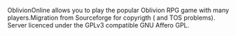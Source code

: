 OblivionOnline allows you to play the popular Oblivion RPG game with many players.Migration from Sourceforge for copyrigth ( and TOS problems).
Server licenced under the GPLv3 compatible GNU Affero GPL.